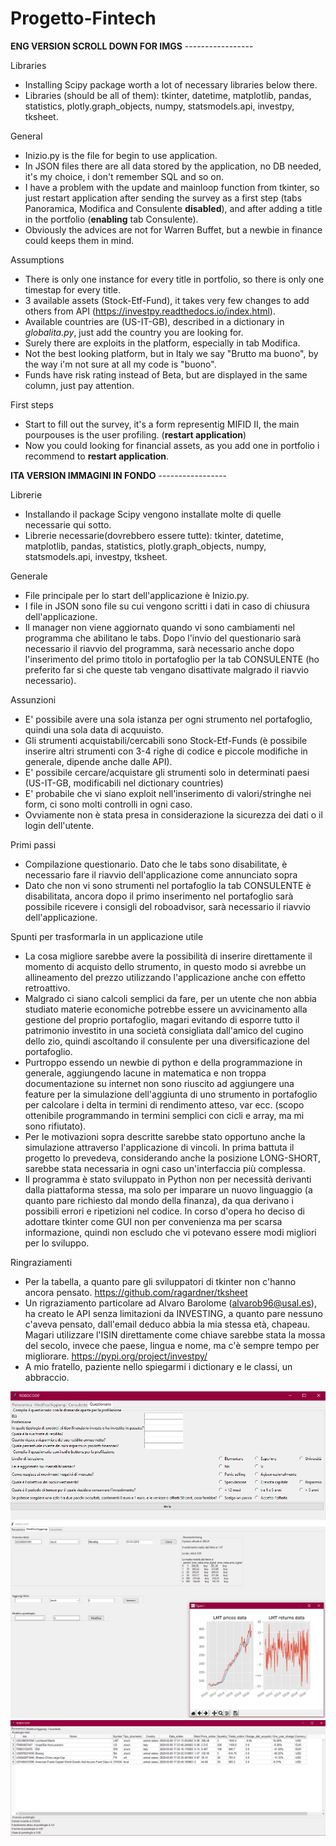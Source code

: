 # Progetto-Fintech
**ENG VERSION SCROLL DOWN FOR IMGS** -----------------

Libraries
 * Installing Scipy package worth a lot of necessary libraries below there.
 * Libraries (should be all of them): tkinter, datetime, matplotlib, pandas, statistics, plotly.graph_objects, numpy, statsmodels.api, investpy, tksheet.

General
 * Inizio.py is the file for begin to use application.
 * In JSON files there are all data stored by the application, no DB needed, it's my choice, i don't remember SQL and so on.
 * I have a problem with the update and mainloop function from tkinter, so just restart application after sending the survey as a first step (tabs Panoramica, Modifica and Consulente **disabled**), and after adding a title in the portfolio (**enabling** tab Consulente).
 * Obviously the advices are not for Warren Buffet, but a newbie in finance could keeps them in mind.
 
Assumptions
 * There is only one instance for every title in portfolio, so there is only one timestap for every title.
 * 3 available assets (Stock-Etf-Fund), it takes very few changes to add others from API (https://investpy.readthedocs.io/index.html).
 * Available countries are (US-IT-GB), described in a dictionary in *globalita.py*, just add the country you are looking for.
 * Surely there are exploits in the platform, especially in tab Modifica.
 * Not the best looking platform, but in Italy we say "Brutto ma buono", by the way i'm not sure at all my code is "buono".
 * Funds have risk rating instead of Beta, but are displayed in the same column, just pay attention.

First steps
 * Start to fill out the survey, it's a form representig MIFID II, the main pourpouses is the user profiling. (**restart application**)
 * Now you could looking for financial assets, as you add one in portfolio i recommend to **restart application**.
  
**ITA VERSION IMMAGINI IN FONDO** -----------------

Librerie
 * Installando il package Scipy vengono installate molte di quelle necessarie qui sotto.
 * Librerie necessarie(dovrebbero essere tutte): tkinter, datetime, matplotlib, pandas, statistics, plotly.graph_objects, numpy, statsmodels.api, investpy, tksheet.

Generale
 * File principale per lo start dell'applicazione è Inizio.py.
 * I file in JSON sono file su cui vengono scritti i dati in caso di chiusura dell'applicazione.
 * Il manager non viene aggiornato quando vi sono cambiamenti nel programma che abilitano le tabs. Dopo l'invio del questionario sarà necessario il riavvio del programma, sarà necessario anche dopo l'inserimento del primo titolo in portafoglio per la tab CONSULENTE (ho preferito far si che queste tab vengano disattivate malgrado il riavvio necessario).

Assunzioni
* E' possibile avere una sola istanza per ogni strumento nel portafoglio, quindi una sola data di acquuisto.
* Gli strumenti acquistabili/cercabili sono Stock-Etf-Funds (è possibile inserire altri strumenti con 3-4 righe di codice e piccole        modifiche in generale, dipende anche dalle API).
* E' possibile cercare/acquistare gli strumenti solo in determinati paesi (US-IT-GB, modificabili nel dictionary countries)
* E' probabile che vi siano exploit nell'inserimento di valori/stringhe nei form, ci sono molti controlli in ogni caso.
* Ovviamente non è stata presa in considerazione la sicurezza dei dati o il login dell'utente.

Primi passi
* Compilazione questionario. Dato che le tabs sono disabilitate, è necessario fare il riavvio dell'applicazione come annunciato sopra
* Dato che non vi sono strumenti nel portafoglio la tab CONSULENTE è disabilitata, ancora dopo il primo inserimento nel portafoglio sarà possibile ricevere i consigli del roboadvisor, sarà necessario il riavvio dell'applicazione.

Spunti per trasformarla in un applicazione utile
* La cosa migliore sarebbe avere la possibilità di inserire direttamente il momento di acquisto dello strumento, in questo modo si 
avrebbe un allineamento del prezzo utilizzando l'applicazione anche con effetto retroattivo.
* Malgrado ci siano calcoli semplici da fare, per un utente che non abbia studiato materie economiche potrebbe essere un avvicinamento alla gestione del proprio portafoglio, magari evitando di esporre tutto il patrimonio investito in una società consigliata dall'amico del cugino dello zio, quindi ascoltando il consulente per una diversificazione del portafoglio.
* Purtroppo essendo un newbie di python e della programmazione in generale, aggiungendo lacune in matematica e non troppa documentazione su internet non sono riuscito ad aggiungere una feature per la simulazione dell'aggiunta di uno strumento in portafoglio per calcolare i delta in termini di rendimento atteso, var ecc. (scopo ottenibile programmando in termini semplici con cicli e array, ma mi sono rifiutato).
* Per le motivazioni sopra descritte sarebbe stato opportuno anche la simulazione attraverso l'applicazione di vincoli. In prima battuta il progetto lo prevedeva, considerando anche la posizione LONG-SHORT, sarebbe stata necessaria in ogni caso un'interfaccia più complessa.
* Il programma è stato sviluppato in Python non per necessità derivanti dalla piattaforma stessa, ma solo per imparare un nuovo linguaggio (a quanto pare richiesto dal mondo della finanza), da qua derivano i possibili errori e ripetizioni nel codice. In corso d'opera ho deciso di adottare tkinter come GUI non per convenienza ma per scarsa informazione, quindi non escludo che vi potevano essere modi migliori per lo sviluppo.

Ringraziamenti
* Per la tabella, a quanto pare gli sviluppatori di tkinter non c'hanno ancora pensato. https://github.com/ragardner/tksheet
* Un rigraziamento particolare ad Alvaro Barolome (alvarob96@usal.es), ha creato le API senza limitazioni da INVESTING, a quanto pare nessuno c'aveva pensato, dall'email deduco abbia la mia stessa età, chapeau. Magari utilizzare l'ISIN direttamente come chiave sarebbe stata la mossa del secolo, invece che paese, lingua e nome, ma c'è sempre tempo per migliorare. https://pypi.org/project/investpy/
* A mio fratello, paziente nello spiegarmi i dictionary e le classi, un abbraccio.


![Questionario](/Questionario.png)
![Cerca](/Cerca.png)
![panoramica](/Panoramica.png)
